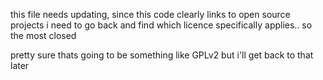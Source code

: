 this file needs updating, since this code clearly links to open source projects
i need to go back and find which licence specifically applies.. so the most closed

pretty sure thats going to be something like GPLv2 but i'll get back to that later